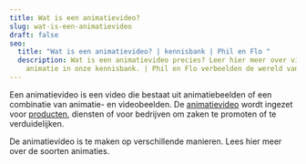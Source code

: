 ```yaml
---
title: Wat is een animatievideo?
slug: wat-is-een-animatievideo
draft: false
seo:
  title: "Wat is een animatievideo? | kennisbank | Phil en Flo "
  description: Wat is een animatievideo precies? Leer hier meer over video en
    animatie in onze kennisbank. | Phil en Flo verbeelden de wereld van morgen.
---
```

Een animatievideo is een video die bestaat uit animatiebeelden of een combinatie van animatie- en videobeelden. De [animatievideo](https://www.philenflo.nl/animatie-video/) wordt ingezet voor [producten](https://www.philenflo.nl/3d-productvideo/), diensten of voor bedrijven om zaken te promoten of te verduidelijken. 

De animatievideo is te maken op verschillende manieren. Lees hier meer over de soorten animaties.